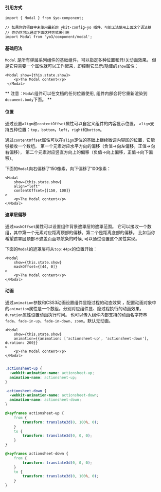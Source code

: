 #### 引用方式

```
import { Modal } from $yo-component;

// 如果你的项目中未使用最新的 ykit-config-yo 插件，可能无法使用上面这个语法糖
// 你仍然可以通过下面这种方式来引用
import Modal from 'yo3/component/modal';
```

#### 基础用法

`Modal` 是所有弹层系列组件的基础组件，可以指定多种位置和开/关动画效果。
但是它只需要一个属性就可以工作起来，即控制它显示/隐藏的`show`属性：

```
<Modal show={this.state.show}>
    <p>The Modal content</p>
 </Modal>
```

** 注意：`Modal`组件可以在文档的任何位置使用, 组件内部会将它重新渲染到`document.body`下面。 **

#### 位置

通过设置`align`和`contentOffset`属性可以自定义组件的内容显示位置。
`align`支持五种位置：`top`，`bottom`，`left`，`right`和`bottom`。

通过`contentOffset`属性可以在`align`定位的基础上继续微调内容区的位置，它能够接收一个数组。
第一个元素对应水平方向的偏移（负值->向左偏移，正值->向右偏移），
第二个元素对应竖直方向上的偏移（负值->向上偏移，正值->向下偏移）。

下面的`Modal`向右偏移了150像素，向下偏移了100像素：
```
<Modal
    show={this.state.show}
    align="left"
    contentOffset={[150, 100]}
>
    <p>The Modal content</p>
</Modal>
```

#### 遮罩层偏移

通过`maskOffset`属性可以设置组件背景遮罩层的遮罩范围。
它可以接收一个数组，其中第一个元素对应距离顶部的偏移，第二个是距离底部的偏移。
比如当你希望遮罩层顶部不遮盖页面导航条的时候, 可以通过设置这个属性实现。

下面的`Modal`的遮罩层将从`top:44px`的位置开始：

```
<Modal
    show={this.state.show}
    maskOffset={[44, 0]}
>
    <p>The Modal content</p>
</Modal>
```

#### 动画

通过`animation`参数和CSS3动画设置组件显隐过程的动态效果
，配置动画对象中的`animation`属性是一个数组，分别对应组件显、隐过程执行的动画效果，`duration`属性设置动画执行时间。
也可以传入组件内部支持的动画名字符串`fade`、`fade-in-up`、`fade-in-down`、`zoom`。默认无动画。

```
<Modal
    show={this.state.show}
    animation={{animation: ['actionsheet-up', 'actionsheet-down'], duration: 200}}
>
    <p>The Modal content</p>
</Modal>
```
```css

.actionsheet-up {
  -webkit-animation-name: actionsheet-up;
  animation-name: actionsheet-up;
}

.actionsheet-down {
  -webkit-animation-name: actionsheet-down;
  animation-name: actionsheet-down;
}

@keyframes actionsheet-up {
    from {
        transform: translate3d(0, 100%, 0);
    }
    to {
        transform: translate3d(0, 0, 0);
    }
}

@keyframes actionsheet-down {
    from {
        transform: translate3d(0, 0, 0);
    }
    to {
        transform: translate3d(0, 100%, 0);
    }
}
```